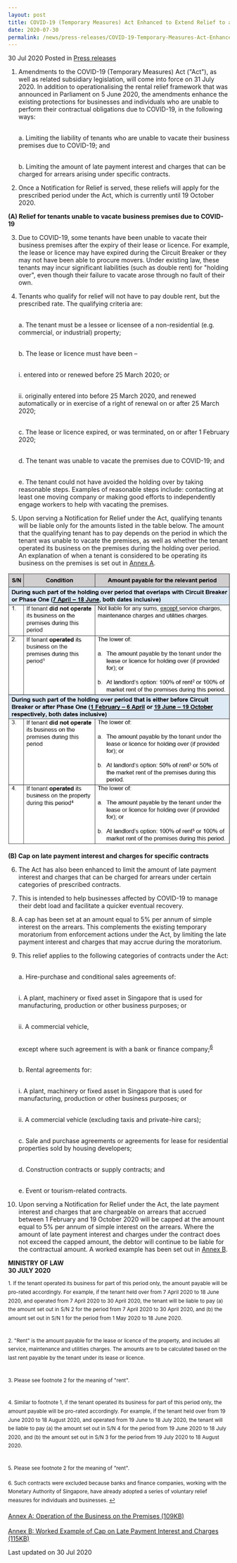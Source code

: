 ```yaml
---
layout: post
title: COVID-19 (Temporary Measures) Act Enhanced to Extend Relief to an Inability to Vacate Business Premises and to Cap Late Payment Interest and Charges
date: 2020-07-30
permalink: /news/press-releases/COVID-19-Temporary-Measures-Act-Enhanced-Inability-to-Vacate-Cap-Late-Payment-Interest-and-Charges
---
```


30 Jul 2020 Posted in [Press releases](/news/press-releases)

<ol start="1">
<li>Amendments to the COVID-19 (Temporary Measures) Act ("Act"), as well as related subsidiary legislation, will come into force on 31 July 2020. In addition to operationalising the rental relief framework that was announced in Parliament on 5 June 2020, the amendments enhance the existing protections for businesses and individuals who are unable to perform their contractual obligations due to COVID-19, in the following ways:

<br>a. Limiting the liability of tenants who are unable to vacate their business premises due to COVID-19; and 

<br>b. Limiting the amount of late payment interest and charges that can be charged for arrears arising under specific contracts.
</li></ol>

<ol start="2">
<li>Once a Notification for Relief is served, these reliefs will apply for the prescribed period under the Act, which is currently until 19 October 2020.</li></ol>

**(A) Relief for tenants unable to vacate business premises due to COVID-19**

<ol start="3">
<li>Due to COVID-19, some tenants have been unable to vacate their business premises after the expiry of their lease or licence. For example, the lease or licence may have expired during the Circuit Breaker or they may not have been able to procure movers. Under existing law, these tenants may incur significant liabilities (such as double rent) for "holding over", even though their failure to vacate arose through no fault of their own.</li></ol>

<ol start="4">
<li>Tenants who qualify for relief will not have to pay double rent, but the prescribed rate. The qualifying criteria are:

<br>a. The tenant must be a lessee or licensee of a non-residential (e.g. commercial, or industrial) property;

<br>b. The lease or licence must have been – 

<br>i. entered into or renewed before 25 March 2020; or 

<br>ii. originally entered into before 25 March 2020, and renewed automatically or in exercise of a right of renewal on or after 25 March 2020;

<br>c. The lease or licence expired, or was terminated, on or after 1 February 2020;

<br>d. The tenant was unable to vacate the premises due to COVID-19; and

<br>e. The tenant could not have avoided the holding over by taking reasonable steps. Examples of reasonable steps include: contacting at least one moving company or making good efforts to independently engage workers to help with vacating the premises.
</li></ol>

<ol start="5">
<li>Upon serving a Notification for Relief under the Act, qualifying tenants will be liable only for the amounts listed in the table below. The amount that the qualifying tenant has to pay depends on the period in which the tenant was unable to vacate the premises, as well as whether the tenant operated its business on the premises during the holding over period. An explanation of when a tenant is considered to be operating its business on the premises is set out in <u>Annex A</u>.</li></ol>

![image](/files/news/press-releases/2020/7/COVIDAct7B_PrescribedAmounts.JPG)

**(B) Cap on late payment interest and charges for specific contracts**

<ol start="6">
<li>The Act has also been enhanced to limit the amount of late payment interest and charges that can be charged for arrears under certain categories of prescribed contracts.</li></ol> 

<ol start="7">
<li>This is intended to help businesses affected by COVID-19 to manage their debt load and facilitate a quicker eventual recovery.</li></ol>

<ol start="8">
<li>A cap has been set at an amount equal to 5% per annum of simple interest on the arrears. This complements the existing temporary moratorium from enforcement actions under the Act, by limiting the late payment interest and charges that may accrue during the moratorium.</li></ol>

<ol start="9">
<li>This relief applies to the following categories of contracts under the Act: 

<br>a. Hire-purchase and conditional sales agreements of: 

<br>i. A plant, machinery or fixed asset in Singapore that is used for manufacturing, production or other business purposes; or

<br>ii. A commercial vehicle, 

<br> except where such agreement is with a bank or finance company;<sup><a href="#fn6" id="ref6">6</a></sup>

<br>b. Rental agreements for: 

<br>i. A plant, machinery or fixed asset in Singapore that is used for manufacturing, production or other business purposes; or

<br>ii. A commercial vehicle (excluding taxis and private-hire cars); 

<br>c. Sale and purchase agreements or agreements for lease for residential properties sold by housing developers; 

<br>d. Construction contracts or supply contracts; and 

<br>e. Event or tourism-related contracts. 
</li></ol>

<ol start="10">
<li>Upon serving a Notification for Relief under the Act, the late payment interest and charges that are chargeable on arrears that accrued between 1 February and 19 October 2020 will be capped at the amount equal to 5% per annum of simple interest on the arrears. Where the amount of late payment interest and charges under the contract does not exceed the capped amount, the debtor will continue to be liable for the contractual amount. A worked example has been set out in <u>Annex B</u>.</li></ol>


**MINISTRY OF LAW**
<br>**30 JULY 2020**


<sup>1. If the tenant operated its business for part of this period only, the amount payable will be pro-rated accordingly. For example, if the tenant held over from 7 April 2020 to 18 June 2020, and operated from 7 April 2020 to 30 April 2020, the tenant will be liable to pay (a) the amount set out in S/N 2 for the period from 7 April 2020 to 30 April 2020, and (b) the amount set out in S/N 1 for the period from 1 May 2020 to 18 June 2020.</sup>

<br><sup>2. "Rent" is the amount payable for the lease or licence of the property, and includes all service, maintenance and utilities charges. The amounts are to be calculated based on the last rent payable by the tenant under its lease or licence.</sup>

<br><sup>3. Please see footnote 2 for the meaning of "rent".</sup>

<br><sup>4. Similar to footnote 1, if the tenant operated its business for part of this period only, the amount payable will be pro-rated accordingly. For example, if the tenant held over from 19 June 2020 to 18 August 2020, and operated from 19 June to 18 July 2020, the tenant will be liable to pay (a) the amount set out in S/N 4 for the period from 19 June 2020 to 18 July 2020, and (b) the amount set out in S/N 3 for the period from 19 July 2020 to 18 August 2020.</sup>

<br><sup>5. Please see footnote 2 for the meaning of "rent".</sup>

<p><sup id="fn6">6. Such contracts were excluded because banks and finance companies, working with the Monetary Authority of Singapore, have already adopted a series of voluntary relief measures for individuals and businesses. <a href="#ref6" title="Jump back to footnote 6 in the text.">↩</a></sup></p>


[Annex A: Operation of the Business on the Premises (109KB)](/files/news/press-releases/2020/7/AnnexA_COVIDAct7A7B.pdf)  
<br>[Annex B: Worked Example of Cap on Late Payment Interest and Charges (115KB)](/files/news/press-releases/2020/7/AnnexB_COVIDAct7A7B.pdf)


<p class="right-side-updated">Last updated on 30 Jul 2020</p>
